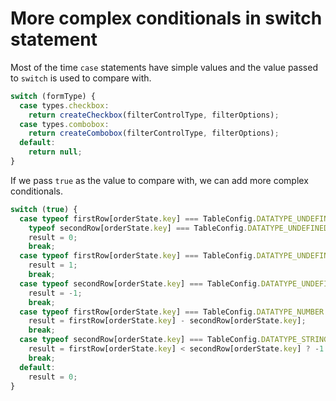 # More complex conditionals in switch statement

Most of the time `case` statements have simple values and the value passed to `switch` is used to compare with.

```javascript
switch (formType) {
  case types.checkbox:
    return createCheckbox(filterControlType, filterOptions);
  case types.combobox:
    return createCombobox(filterControlType, filterOptions);
  default:
    return null;
}
```

If we pass `true` as the value to compare with, we can add more complex conditionals.

```javascript
switch (true) {
  case typeof firstRow[orderState.key] === TableConfig.DATATYPE_UNDEFINED &&
    typeof secondRow[orderState.key] === TableConfig.DATATYPE_UNDEFINED:
    result = 0;
    break;
  case typeof firstRow[orderState.key] === TableConfig.DATATYPE_UNDEFINED:
    result = 1;
    break;
  case typeof secondRow[orderState.key] === TableConfig.DATATYPE_UNDEFINED:
    result = -1;
    break;
  case typeof firstRow[orderState.key] === TableConfig.DATATYPE_NUMBER:
    result = firstRow[orderState.key] - secondRow[orderState.key];
    break;
  case typeof secondRow[orderState.key] === TableConfig.DATATYPE_STRING:
    result = firstRow[orderState.key] < secondRow[orderState.key] ? -1 : 1;
    break;
  default:
    result = 0;
}
```
